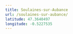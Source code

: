 ```yaml
---
title: Soulaines-sur-Aubance
url: /soulaines-sur-aubance/
latitude: 47.3640497
longitude: -0.5227535
---
```

